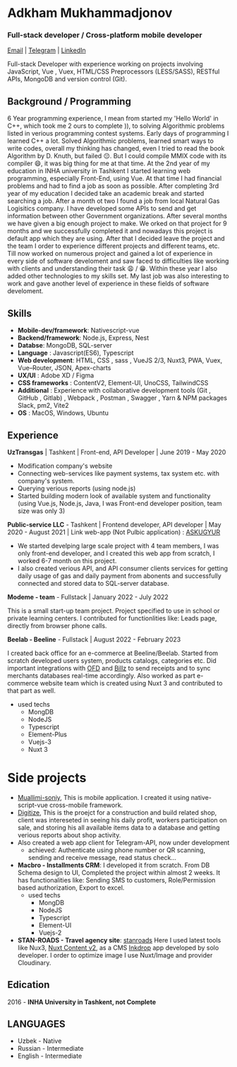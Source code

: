 # Adkham Mukhammadjonov

### Full-stack developer / Cross-platform mobile developer

[Email](mailto:adham.muhammadjonov1923@gmail.com) | [Telegram](t.me/adham0001) | [LinkedIn](https://www.linkedin.com/in/adham-muhammadjonov)

Full-stack Developer with experience working on projects involving JavaScript, Vue , Vuex, HTML/CSS Preprocessors (LESS/SASS), RESTful APIs, MongoDB and version control (Git). 

## Background / Programming

6 Year programming experience, I mean from started my 'Hello World' in C++, which took me 2 ours to complete )), to solving Algorithmic problems listed in verious programming contest systems. Early days of programming I learned C++ a lot. Solved Algorithmic problems, learned smart ways to write codes, overall my thinking has changed, even I tried to read the book Algorithm by D. Knuth, but failed 😔. But I could compile MMIX code with its compiler 😄, it was big thing for me at that time. At the 2nd year of my education in INHA university in Tashkent I started learning web programming, especially Front-End, using Vue. At that time I had financial problems and had to find a job as soon as possible. After completing 3rd year of my education I decided take an academic break and started searching a job. After a month ot two I found a job from local Natural Gas Logisitics company. I have developed some APIs to send and get information between other Government organizations. After several months we have given a big enough project to make. We orked on that project for 9 months and we successfully completed it and nowadays this project is default app which they are using. After that I decided leave the project and the team I order to experience different projects and different teams, etc. Till now worked on numerous project and gained a lot of experience in every side of software develoment and saw faced to difficulties like working with clients and understanding their task 😩 / 😁. Within these year I also added other technologies to my skills set. My last job was also interesting to work and gave another level of experience in these fields of software develoment.

## Skills

- **Mobile-dev/framework**: Nativescript-vue
- **Backend/framework**: Node.js, Express, Nest
- **Databse**: MongoDB, SQL-server
- **Language** : Javascript(ES6), Typescript
- **Web development**: HTML, CSS , sass , VueJS 2/3, Nuxt3, PWA, Vuex, Vue–Router, JSON, Apex-charts
- **UX/UI** : Adobe XD / Figma
- **CSS frameworks** : ContentV2, Element-UI, UnoCSS, TailwindCSS
- **Additional** : Experience with collaborative development tools (Git , GitHub , Gitlab) , Webpack , Postman , Swagger , Yarn & NPM packages Slack, pm2, Vite2
- **OS** : MacOS, Windows, Ubuntu



## Experience

**UzTransgas** | Tashkent | Front-end, API Developer | June 2019 - May 2020

- Modification company's website
- Connecting web-services like payment systems, tax system etc. with company's system.
- Querying verious reports (using node.js)
- Started building modern look of available system and functionality (using Vue.js, Node.js, Java, I was Front-end developer position, team size was only 3)

**Public-service LLC** - Tashkent | Frontend developer, API developer | May 2020 - August 2021 |
Link web-app (Not Pulbic application) : [ASKUGYUR](https://askugyur.hududgaz.uz)

- We started develping large scale project with 4 team members, I was only front-end developer, and I created this web app from scratch, I worked 6-7 month on this project.
- I also created verious API, and API consumer clients services for getting daily usage of gas and daily payment from abonents and successfully connected and stored data to SQL-server database.

**Modeme - team** - Fullstack | January 2022 - July 2022 

 This is a small start-up team project. Project specified to use in school or private learning centers. I contributed for functionlities like: Leads page, directly from browser phone calls. 
 
**Beelab - Beeline** - Fullstack | August 2022 - February 2023 

I created back office for an e-commerce at Beeline/Beelab. Started from scratch developed users system, products catalogs, categories etc. Did important integrations with [OFD](https://ofd.uz) and [Billz](https://billz.io) to send receipts and to sync merchants databases real-time accordingly. Also worked as part e-commerce website team which is created using Nuxt 3 and contributed to that part as well.
  - used techs
    - MongDB
    - NodeJS
    - Typescript
    - Element-Plus
    - Vuejs-3
    - Nuxt 3

# Side projects

- [Muallimi-soniy](https://appadvice.com/game/app/muallimi-soniy/1521714189), This is mobile application. I created it using native-script-vue cross-mobile framework.
- [Digitize](), This is the proejct for a construction and build related shop, client was intereseted in seeing his daily profit, workers participation on sale, and storing his all available items data to a database and getting verious reports about shop activity.
- Also created a web app client for Telegram-API, now under development
  - achieved: Authenticate using phone number or QR scanning, sending and receive message, read status check...
- **Macbro - Installments CRM**: I developed it from scratch. From DB Schema design to UI, Completed the project within almost 2 weeks. It has functionalities like: Sending SMS to customers, Role/Permission based authorization, Export to excel.
  - used techs
    - MongDB
    - NodeJS
    - Typescript
    - Element-UI
    - Vuejs-2
- **STAN-ROADS - Travel agency site**: [stanroads](https://stanroads.com) Here I used latest tools like Nux3, [Nuxt Content v2](https://content.nuxtjs.org/), as a CMS [Inkdrop](https://www.inkdrop.app/) app developed by solo developer. I order to optimize image I use Nuxt/Image and provider Cloudinary. 

## Edication
2016 - **INHA University in Tashkent, not Complete**

## LANGUAGES

- Uzbek - Native
- Russian - Intermediate
- English - Intermediate
